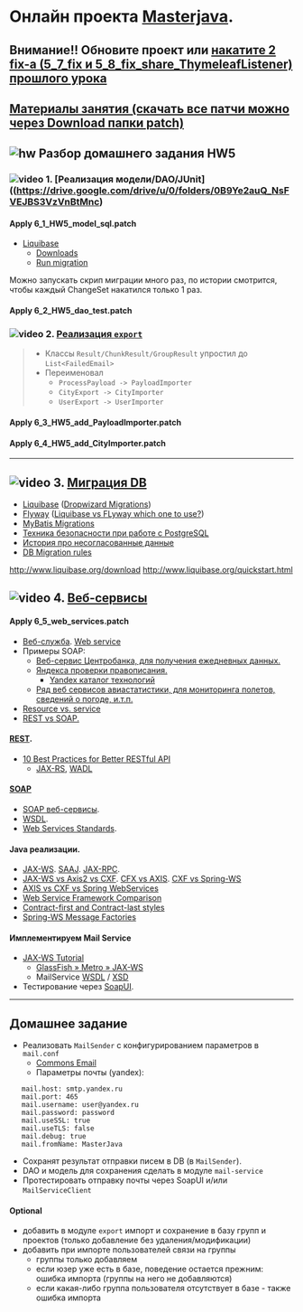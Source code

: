 # Онлайн проекта  <a href="https://github.com/JavaWebinar/masterjava">Masterjava</a>.

## **Внимание!! Обновите проект или [накатите 2 fix-а (5_7_fix и 5_8_fix_share_ThymeleafListener) прошлого урока](https://github.com/JavaWebinar/masterjava/blob/doc/doc/lesson05.md#-Правки)**

## [Материалы занятия (скачать все патчи можно через Download папки patch)](https://drive.google.com/drive/u/0/folders/0B9Ye2auQ_NsFVEJBS3VzVnBtMnc) 


## ![hw](https://cloud.githubusercontent.com/assets/13649199/13672719/09593080-e6e7-11e5-81d1-5cb629c438ca.png) Разбор домашнего задания HW5

### ![video](https://cloud.githubusercontent.com/assets/13649199/13672715/06dbc6ce-e6e7-11e5-81a9-04fbddb9e488.png) 1. [Реализация модели/DAO/JUnit]((https://drive.google.com/drive/u/0/folders/0B9Ye2auQ_NsFVEJBS3VzVnBtMnc)
#### Apply 6_1_HW5_model_sql.patch
- [Liquibase](http://www.liquibase.org/)
  - [Downloads](http://www.liquibase.org/download/index.html)
  - [Run migration](http://www.liquibase.org/quickstart.html)

Можно запускать скрип миграции много раз, по истории смотрится, чтобы каждый ChangeSet накатился только 1 раз.

#### Apply 6_2_HW5_dao_test.patch

### ![video](https://cloud.githubusercontent.com/assets/13649199/13672715/06dbc6ce-e6e7-11e5-81a9-04fbddb9e488.png) 2. <a href="https://drive.google.com/open?id=0B9Ye2auQ_NsFeGRVRTdVd3huRGs">Реализация `export`</a>
> - Классы `Result/ChunkResult/GroupResult` упростил до `List<FailedEmail>` 
> - Переименовал 
>   - `ProcessPayload -> PayloadImporter` 
>   - `CityExport -> CityImporter` 
>   - `UserExport -> UserImporter` 

#### Apply 6_3_HW5_add_PayloadImporter.patch
#### Apply 6_4_HW5_add_CityImporter.patch

----------------

## ![video](https://cloud.githubusercontent.com/assets/13649199/13672715/06dbc6ce-e6e7-11e5-81a9-04fbddb9e488.png) 3. <a href="https://drive.google.com/file/d/0B9Ye2auQ_NsFbFR5bDBzYzdYeDA">Миграция DB</a>
- <a href="http://www.liquibase.org">Liquibase</a> (<a href="http://www.dropwizard.io/0.7.1/docs/manual/migrations.html">Dropwizard Migrations</a>)
- <a href="https://flywaydb.org/">Flyway</a> (<a href="http://stackoverflow.com/questions/37385823/liquibase-vs-flyway-which-one-to-use">Liquibase vs FLyway which one to use?</a>)
- <a href="http://www.mybatis.org/migrations/">MyBatis Migrations</a>
- <a href="https://habrahabr.ru/post/314048/">Техника безопасности при работе с PostgreSQL</a>
- <a href="https://habrahabr.ru/post/231213/">История про несогласованные данные</a>
- <a href="https://docs.google.com/document/d/1ul1jH7sccyQVqpjItdFo_OQI9YxJV3V5hxqI7xa-YPM">DB Migration rules</a>

http://www.liquibase.org/download
http://www.liquibase.org/quickstart.html



## ![video](https://cloud.githubusercontent.com/assets/13649199/13672715/06dbc6ce-e6e7-11e5-81a9-04fbddb9e488.png) 4. <a href="https://drive.google.com/open?id=0B9Ye2auQ_NsFSkh4eWtSb2I4YUU">Веб-сервисы</a>
#### Apply 6_5_web_services.patch

- <a href="https://ru.wikipedia.org/wiki/Веб-служба">Веб-служба</a>. <a href="https://en.wikipedia.org/wiki/Web_service">Web service</a>
- Примеры SOAP:
  - <a href="http://www.cbr.ru/DailyInfoWebServ/DailyInfo.asmx">Веб-сервис Центробанка, для получения ежедневных данных.</a>
  - <a href="http://api.yandex.ru/speller/doc/dg/concepts/api-overview.xml">Яндекса проверки правописания.</a>
     - <a href="https://tech.yandex.ru/#catalog">Yandex каталог технологий</a>
  - <a href="https://www.flightstats.com/developers/bin/view/Web+Services/WSDL">Ряд веб сервисов авиастатистики, для мониторинга полетов, сведений о погоде, и.т.п.</a>
- <a href="https://en.wikipedia.org/wiki/Web_API#Resource_vs._service">Resource vs. service</a>
- <a href="https://habrahabr.ru/post/131343/">REST vs SOAP.</a>

#### <a href="https://ru.wikipedia.org/wiki/REST">REST</a>.
- <a href="http://blog.mwaysolutions.com/2014/06/05/10-best-practices-for-better-restful-api/">10 Best Practices for Better RESTful API</a>
  - <a href="https://en.wikipedia.org/wiki/Java_API_for_RESTful_Web_Services">JAX-RS</a>, <a href="https://jersey.java.net/documentation/latest/wadl.html">WADL</a>

#### <a href="https://ru.wikipedia.org/wiki/SOAP">SOAP</a>
- <a href="http://www.4stud.info/networking/web-services.html">SOAP веб-сервисы</a>. 
- <a href="https://ru.wikipedia.org/wiki/WSDL">WSDL</a>. 
- <a href="http://static.ccm2.net/ccm.net/faq/images/0-pdpEtRZG-web.png">Web Services Standards</a>. 

#### Java реализации.
- <a href="http://en.wikipedia.org/wiki/Java_API_for_XML_Web_Services">JAX-WS</a>. <a href="https://en.wikipedia.org/wiki/SOAP_with_Attachments_API_for_Java">SAAJ</a>. <a href="https://en.wikipedia.org/wiki/Java_API_for_XML-based_RPC">JAX-RPC</a>.
- <a href="http://stackoverflow.com/questions/11566609/difference-between-jax-ws-axis2-and-cxf">JAX-WS vs Axis2 vs CXF</a>. <a href="http://stackoverflow.com/questions/1243247/difference-between-apache-cxf-and-axis">CFX vs AXIS</a>. <a href="http://stackoverflow.com/questions/297033/which-framework-is-better-cxf-or-spring-ws">CXF vs Spring-WS</a>
- <a href="http://nagesh625.blogspot.ru/2013/12/axis-vs-cxf-vs-spring-webservices.html">AXIS vs CXF vs Spring WebServices</a>
- <a href="http://www.javacodebook.com/2013/08/19/web-service-framework-comparison-2013-part-ii/">Web Service Framework Comparison</a>
- <a href="http://docs.spring.io/spring-ws/sites/2.0/reference/html/why-contract-first.html">Contract-first and Contract-last styles</a>
- <a href="http://docs.spring.io/spring-ws/docs/2.2.0.RELEASE/reference/htmlsingle/#message-factories">Spring-WS Message Factories</a>

#### Имплементируем Mail Service
- <a href="http://www.mkyong.com/tutorials/jax-ws-tutorials/">JAX-WS Tutorial</a>
   - <a href="http://jax-ws.java.net">GlassFish » Metro » JAX-WS</a>
   - MailService <a href="http://localhost:8080/mail/mailService?wsdl">WSDL</a> / <a href="http://localhost:8080/mail/mailService?xsd=1">XSD</a>
- Тестирование через <a href="http://www.soapui.org/">SoapUI</a>.

----------------
## Домашнее задание
- Реализовать `MailSender` с конфигурированием параметров в `mail.conf`
   - <a href="https://commons.apache.org/proper/commons-email">Commons Email</a>
   - Параметры почты (yandex):
```
   mail.host: smtp.yandex.ru
   mail.port: 465
   mail.username: user@yandex.ru
   mail.password: password
   mail.useSSL: true
   mail.useTLS: false
   mail.debug: true
   mail.fromName: MasterJava
```
- Сохранят результат отправки писем в DB (в `MailSender`). 
- DAO и модель для сохранения сделать в модуле `mail-service`
- Протестировать отправку почты через SoapUI и/или `MailServiceClient`

#### Optional
- добавить в модуле `export` импорт и сохранение в базу групп и проектов (только добавление без удаления/модификации)
- добавить при импорте пользователей связи на группы 
  - группы только добавляем
  - если юзер уже есть в базе, поведение остается прежним: ошибка импорта (группы на него не добавляются)
  - если какая-либо группа пользователя отсутствует в базе - также ошибка импорта
